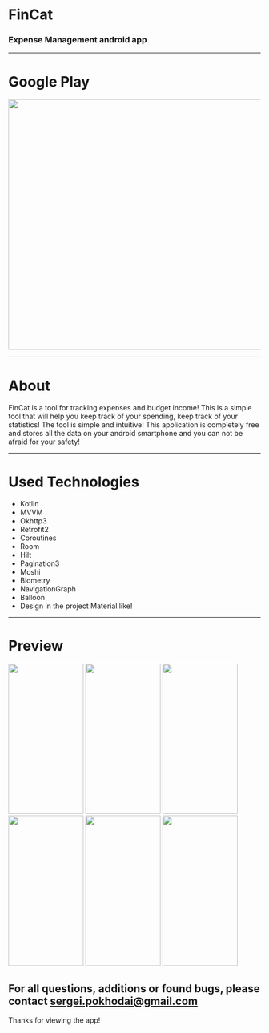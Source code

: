 # FinCat 
### Expense Management android app
__________________________________

# Google Play
<img src="https://github.com/pokhodai/ExpenseManagement/blob/main/images/banner.png" width="1024" height="500">

__________________________________
# About

FinCat is a tool for tracking expenses and budget income! This is a simple tool that will help you keep track of your spending, keep track of your statistics! The tool is simple and intuitive! This application is completely free and stores all the data on your android smartphone and you can not be afraid for your safety!
__________________________________

# Used Technologies

- Kotlin
- MVVM 
- Okhttp3
- Retrofit2
- Coroutines
- Room 
- Hilt
- Pagination3
- Moshi
- Biometry
- NavigationGraph
- Balloon
- Design in the project Material like!

__________________________________

# Preview

<img src="https://github.com/pokhodai/ExpenseManagement/blob/main/images/Google_Play_1.png" width="150" height="300"> <img src="https://github.com/pokhodai/ExpenseManagement/blob/main/images/Google_Play_2.png" width="150" height="300"> <img src="https://github.com/pokhodai/ExpenseManagement/blob/main/images/Google_Play_3.png" width="150" height="300"> <img src="https://github.com/pokhodai/ExpenseManagement/blob/main/images/Google_Play_4.png" width="150" height="300"> <img src="https://github.com/pokhodai/ExpenseManagement/blob/main/images/Google_Play_5.png" width="150" height="300"> <img src="https://github.com/pokhodai/ExpenseManagement/blob/main/images/Google_Play_6.png" width="150" height="300">

## For all questions, additions or found bugs, please contact sergei.pokhodai@gmail.com

Thanks for viewing the app!
